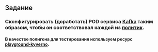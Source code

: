 ## Задание
### Сконфигурировать (доработать) POD сервиса [Kafka](/kafka-pod.yaml) таким образом, чтобы он соответствовал каждой из [политик](/policies).

#### В качестве полигона для тестирования используем ресурс [playground-kyverno](https://playground.kyverno.io).
